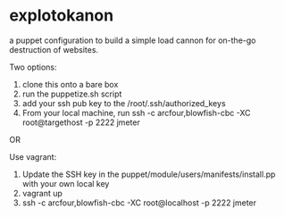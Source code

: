 explotokanon
============

a puppet configuration to build a simple load cannon for on-the-go destruction of websites.


Two options:

1. clone this onto a bare box
2. run the puppetize.sh script
3. add your ssh pub key to the /root/.ssh/authorized_keys
4. From your local machine, run ssh -c arcfour,blowfish-cbc -XC  root@targethost -p 2222 jmeter

OR

Use vagrant:

1. Update the SSH key in the puppet/module/users/manifests/install.pp with your own local key
2. vagrant up
3. ssh -c arcfour,blowfish-cbc -XC  root@localhost -p 2222 jmeter
 

